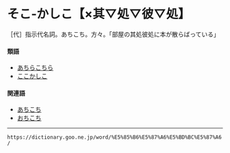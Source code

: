 # そこ‐かしこ【×其▽処▽彼▽処】

［代］指示代名詞。あちこち。方々。「部屋の其処彼処に本が散らばっている」

#### 類語

-   [あちらこちら](https://dictionary.goo.ne.jp/word/%E5%BD%BC%E6%96%B9%E6%AD%A4%E6%96%B9_%28%E3%81%82%E3%81%A1%E3%82%89%E3%81%93%E3%81%A1%E3%82%89%29/#jn-4723)
-   [ここかしこ](https://dictionary.goo.ne.jp/word/%E6%AD%A4%E5%87%A6%E5%BD%BC%E5%87%A6/#jn-77873)

#### 関連語

-   [あちこち](https://dictionary.goo.ne.jp/word/%E5%BD%BC%E6%96%B9%E6%AD%A4%E6%96%B9_%28%E3%81%82%E3%81%A1%E3%81%93%E3%81%A1%29/#jn-4714)
-   [おちこち](https://dictionary.goo.ne.jp/word/%E9%81%A0%E8%BF%91_%28%E3%81%8A%E3%81%A1%E3%81%93%E3%81%A1%29/#jn-31549)

---
`https://dictionary.goo.ne.jp/word/%E5%85%B6%E5%87%A6%E5%BD%BC%E5%87%A6/`